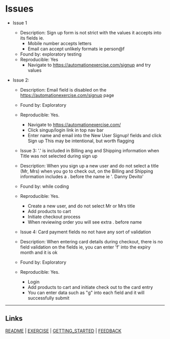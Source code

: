 # Issues

- Issue 1
  - Description: Sign up form is not strict with the values it accepts into its fields ie.
      - Mobile number accepts letters
      - Email can accept unlikely formats ie person@f
  - Found by: exploratory testing
  - Reproducible: Yes
      - Navigate to https://automationexercise.com/signup and try values

- Issue 2:
  - Description: Email field is disabled on the https://automationexercise.com/signup page
  - Found by: Exploratory
  - Reproducible: Yes. 
      - Navigate to https://automationexercise.com/
      - Click singup/login link in top nav bar
      - Enter name and email into the New User Signup! fields and click Sign up
    This may be intentional, but worth flagging  

  - Issue 3: '.' is included in Billing ang and Shipping information when Title was not selected during sign up
  - Description: When you sign up a new user and do not select a title (Mr, Mrs) when you go to check out, on the Billing and Shipping information
      includes a . before the name ie '. Danny Devito'
  - Found by: while coding
  - Reproducible: Yes. 
      - Create a new user, and do not select Mr or Mrs title
      - Add products to cart
      - Initiate checkout process
      - When reviewing order you will see extra . before name

  - Issue 4: Card payment fields no not have any sort of validation
  - Description: When entering card details during checkout, there is no field validation on the fields
      ie, you can enter 'f' into the expiry month and it is ok
  - Found by: Exploratory
  - Reproducible: Yes. 
      - Login
      - Add products to cart and initiate check out to the card entry
      - You can enter data such as "g" into each field and it will successfully submit

---

## Links

[README](README.md) | [EXERCISE](EXERCISE.md) | [GETTING_STARTED](GETTING_STARTED.md) | [FEEDBACK](FEEDBACK.md)